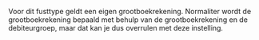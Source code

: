 Voor dit fusttype geldt een eigen grootboekrekening. Normaliter wordt de grootboekrekening bepaald met behulp van de grootboekrekening en de debiteurgroep, maar dat kan je dus overrulen met deze instelling.